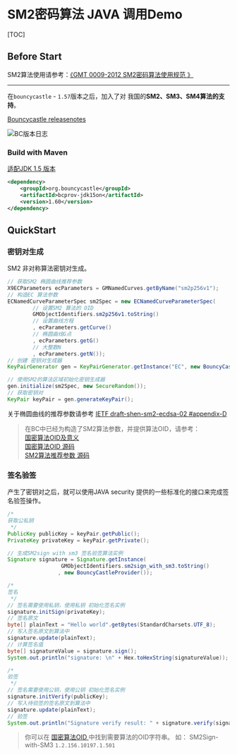 # SM2密码算法 JAVA 调用Demo

[TOC]

## Before Start

SM2算法使用请参考：[《GMT 0009-2012 SM2密码算法使用规范 》](http://www.gmbz.org.cn/main/viewfile/2018011001400692565.html)

---

在`bouncycastle`  - `1.57`版本之后，加入了对 我国的**SM2、SM3、SM4算法的支持**。

[Bouncycastle releasenotes](https://www.bouncycastle.org/releasenotes.html)

![BC版本日志](https://img-blog.csdnimg.cn/20181220102556126.png?x-oss-process=image/watermark,type_ZmFuZ3poZW5naGVpdGk,shadow_10,text_aHR0cHM6Ly9ibG9nLmNzZG4ubmV0L3ExMDA5MDIwMDk2,size_16,color_FFFFFF,t_70)

### Build with Maven

[适配JDK 1.5 版本](https://mvnrepository.com/artifact/org.bouncycastle/bcprov-jdk15on/1.60)
```xml
<dependency>
    <groupId>org.bouncycastle</groupId>
    <artifactId>bcprov-jdk15on</artifactId>
    <version>1.60</version>
</dependency>
```

## QuickStart

### 密钥对生成

SM2 非对称算法密钥对生成。
```java
// 获取SM2 椭圆曲线推荐参数
X9ECParameters ecParameters = GMNamedCurves.getByName("sm2p256v1");
// 构造EC 算法参数
ECNamedCurveParameterSpec sm2Spec = new ECNamedCurveParameterSpec(
        // 设置SM2 算法的 OID
        GMObjectIdentifiers.sm2p256v1.toString()
        // 设置曲线方程
        , ecParameters.getCurve()
        // 椭圆曲线G点
        , ecParameters.getG()
        // 大整数N
        , ecParameters.getN());
// 创建 密钥对生成器
KeyPairGenerator gen = KeyPairGenerator.getInstance("EC", new BouncyCastleProvider());

// 使用SM2的算法区域初始化密钥生成器
gen.initialize(sm2Spec, new SecureRandom());
// 获取密钥对
KeyPair keyPair = gen.generateKeyPair();
```

关于椭圆曲线的推荐参数请参考  [IETF draft-shen-sm2-ecdsa-02 #appendix-D](https://tools.ietf.org/html/draft-shen-sm2-ecdsa-02#appendix-D)

> 在BC中已经为构造了SM2算法参数，并提供算法OID，请参考：<br>
> [国密算法OID及意义 ](http://gmssl.org/docs/oid.html)<br>
> [国密算法OID 源码](https://github.com/bcgit/bc-java/blob/master/core/src/main/java/org/bouncycastle/asn1/gm/GMObjectIdentifiers.java)<br>
> [SM2算法推荐参数 源码](https://github.com/bcgit/bc-java/blob/master/core/src/main/java/org/bouncycastle/asn1/gm/GMNamedCurves.java)

### 签名验签

产生了密钥对之后，就可以使用JAVA security 提供的一些标准化的接口来完成签名验签操作。
```java
/*
获取公私钥
 */
PublicKey publicKey = keyPair.getPublic();
PrivateKey privateKey = keyPair.getPrivate();

// 生成SM2sign with sm3 签名验签算法实例
Signature signature = Signature.getInstance(
				 GMObjectIdentifiers.sm2sign_with_sm3.toString()
				, new BouncyCastleProvider());

/*
签名
 */
// 签名需要使用私钥，使用私钥 初始化签名实例
signature.initSign(privateKey);
// 签名原文
byte[] plainText = "Hello world".getBytes(StandardCharsets.UTF_8);
// 写入签名原文到算法中
signature.update(plainText);
// 计算签名值
byte[] signatureValue = signature.sign();
System.out.println("signature: \n" + Hex.toHexString(signatureValue));

/*
验签
 */
// 签名需要使用公钥，使用公钥 初始化签名实例
signature.initVerify(publicKey);
// 写入待验签的签名原文到算法中
signature.update(plainText);
// 验签
System.out.println("Signature verify result: " + signature.verify(signatureValue));
```

> 你可以在 [国密算法OID ](http://gmssl.org/docs/oid.html)中找到需要算法的OID字符串。
> 如： SM2Sign-with-SM3  `1.2.156.10197.1.501`